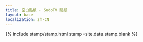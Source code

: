 ```yaml
---
title: 空白贴纸 - SudoTV 贴纸
layout: base
localization: zh-CN
---
```


{% include stamp/stamp.html
    stamp=site.data.stamp.blank
%}